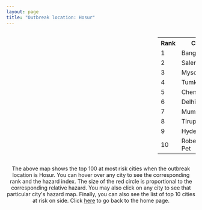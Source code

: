 ```yaml
---
layout: page
title: "Outbreak location: Hosur"
---
```

<div style="width: 100%; overflow: auto;">
<div style="width: 75%; float: left;">
<div id="mapid">
<script src="https://buda-magenta.github.io/hazard_map/load_map.js"></script>

<script>
var marker_outbreak = L.marker([12.732884, 77.830948],{"autoPan": true}).addTo(map); marker_outbreak.bindTooltip("Hosur").openTooltip();

var circle_1 = L.circle([12.979120, 77.591300], {"pane": "markerPane", "color": "red", "fill": true, "fillOpacity": 0.2, "fillRule": "evenodd", "lineCap": "round", "lineJoin": "round", "opacity": 1.0, "radius": 295402, "stroke": true, "weight": 3}).addTo(map);
circle_1.bindTooltip("Bangalore<br>rank: 1<br>hazard index: 0.295403")
circle_1.bindPopup('<a href="https://buda-magenta.github.io/hazard_map/Bangalore">Bangalore</a>')

var circle_2 = L.circle([11.664300, 78.146000], {"pane": "markerPane", "color": "red", "fill": true, "fillOpacity": 0.2, "fillRule": "evenodd", "lineCap": "round", "lineJoin": "round", "opacity": 1.0, "radius": 28494, "stroke": true, "weight": 3}).addTo(map);
circle_2.bindTooltip("Salem<br>rank: 2<br>hazard index: 0.028495")
circle_2.bindPopup('<a href="https://buda-magenta.github.io/hazard_map/Salem">Salem</a>')

var circle_3 = L.circle([12.305183, 76.655361], {"pane": "markerPane", "color": "red", "fill": true, "fillOpacity": 0.2, "fillRule": "evenodd", "lineCap": "round", "lineJoin": "round", "opacity": 1.0, "radius": 13886, "stroke": true, "weight": 3}).addTo(map);
circle_3.bindTooltip("Mysore<br>rank: 3<br>hazard index: 0.013886")
circle_3.bindPopup('<a href="https://buda-magenta.github.io/hazard_map/Mysore">Mysore</a>')

var circle_4 = L.circle([13.340077, 77.100621], {"pane": "markerPane", "color": "red", "fill": true, "fillOpacity": 0.2, "fillRule": "evenodd", "lineCap": "round", "lineJoin": "round", "opacity": 1.0, "radius": 7548, "stroke": true, "weight": 3}).addTo(map);
circle_4.bindTooltip("Tumkur<br>rank: 4<br>hazard index: 0.007549")
circle_4.bindPopup('<a href="https://buda-magenta.github.io/hazard_map/Tumkur">Tumkur</a>')

var circle_5 = L.circle([13.083694, 80.270186], {"pane": "markerPane", "color": "red", "fill": true, "fillOpacity": 0.2, "fillRule": "evenodd", "lineCap": "round", "lineJoin": "round", "opacity": 1.0, "radius": 6197, "stroke": true, "weight": 3}).addTo(map);
circle_5.bindTooltip("Chennai<br>rank: 5<br>hazard index: 0.006197")
circle_5.bindPopup('<a href="https://buda-magenta.github.io/hazard_map/Chennai">Chennai</a>')

var circle_6 = L.circle([28.651718, 77.221939], {"pane": "markerPane", "color": "red", "fill": true, "fillOpacity": 0.2, "fillRule": "evenodd", "lineCap": "round", "lineJoin": "round", "opacity": 1.0, "radius": 6035, "stroke": true, "weight": 3}).addTo(map);
circle_6.bindTooltip("Delhi<br>rank: 6<br>hazard index: 0.006035")
circle_6.bindPopup('<a href="https://buda-magenta.github.io/hazard_map/Delhi">Delhi</a>')

var circle_7 = L.circle([19.075990, 72.877393], {"pane": "markerPane", "color": "red", "fill": true, "fillOpacity": 0.2, "fillRule": "evenodd", "lineCap": "round", "lineJoin": "round", "opacity": 1.0, "radius": 4998, "stroke": true, "weight": 3}).addTo(map);
circle_7.bindTooltip("Mumbai<br>rank: 7<br>hazard index: 0.004998")
circle_7.bindPopup('<a href="https://buda-magenta.github.io/hazard_map/Mumbai">Mumbai</a>')

var circle_8 = L.circle([11.101781, 77.345192], {"pane": "markerPane", "color": "red", "fill": true, "fillOpacity": 0.2, "fillRule": "evenodd", "lineCap": "round", "lineJoin": "round", "opacity": 1.0, "radius": 4634, "stroke": true, "weight": 3}).addTo(map);
circle_8.bindTooltip("Tiruppur<br>rank: 8<br>hazard index: 0.004634")
circle_8.bindPopup('<a href="https://buda-magenta.github.io/hazard_map/Tiruppur">Tiruppur</a>')

var circle_9 = L.circle([17.388786, 78.461065], {"pane": "markerPane", "color": "red", "fill": true, "fillOpacity": 0.2, "fillRule": "evenodd", "lineCap": "round", "lineJoin": "round", "opacity": 1.0, "radius": 4411, "stroke": true, "weight": 3}).addTo(map);
circle_9.bindTooltip("Hyderabad<br>rank: 9<br>hazard index: 0.004411")
circle_9.bindPopup('<a href="https://buda-magenta.github.io/hazard_map/Hyderabad">Hyderabad</a>')

var circle_10 = L.circle([12.955100, 78.269900], {"pane": "markerPane", "color": "red", "fill": true, "fillOpacity": 0.2, "fillRule": "evenodd", "lineCap": "round", "lineJoin": "round", "opacity": 1.0, "radius": 3753, "stroke": true, "weight": 3}).addTo(map);
circle_10.bindTooltip("Robertson Pet<br>rank: 10<br>hazard index: 0.003754")
circle_10.bindPopup('<a href="https://buda-magenta.github.io/hazard_map/Robertson_Pet">Robertson Pet</a>')

var circle_11 = L.circle([11.001812, 76.962843], {"pane": "markerPane", "color": "red", "fill": true, "fillOpacity": 0.2, "fillRule": "evenodd", "lineCap": "round", "lineJoin": "round", "opacity": 1.0, "radius": 3616, "stroke": true, "weight": 3}).addTo(map);
circle_11.bindTooltip("Coimbatore<br>rank: 11<br>hazard index: 0.003617")
circle_11.bindPopup('<a href="https://buda-magenta.github.io/hazard_map/Coimbatore">Coimbatore</a>')

var circle_12 = L.circle([9.926115, 78.114098], {"pane": "markerPane", "color": "red", "fill": true, "fillOpacity": 0.2, "fillRule": "evenodd", "lineCap": "round", "lineJoin": "round", "opacity": 1.0, "radius": 3301, "stroke": true, "weight": 3}).addTo(map);
circle_12.bindTooltip("Madurai<br>rank: 12<br>hazard index: 0.003302")
circle_12.bindPopup('<a href="https://buda-magenta.github.io/hazard_map/Madurai">Madurai</a>')

var circle_13 = L.circle([22.541418, 88.357691], {"pane": "markerPane", "color": "red", "fill": true, "fillOpacity": 0.2, "fillRule": "evenodd", "lineCap": "round", "lineJoin": "round", "opacity": 1.0, "radius": 2994, "stroke": true, "weight": 3}).addTo(map);
circle_13.bindTooltip("Kolkata<br>rank: 13<br>hazard index: 0.002995")
circle_13.bindPopup('<a href="https://buda-magenta.github.io/hazard_map/Kolkata">Kolkata</a>')

var circle_14 = L.circle([18.521428, 73.854454], {"pane": "markerPane", "color": "red", "fill": true, "fillOpacity": 0.2, "fillRule": "evenodd", "lineCap": "round", "lineJoin": "round", "opacity": 1.0, "radius": 2339, "stroke": true, "weight": 3}).addTo(map);
circle_14.bindTooltip("Pune<br>rank: 14<br>hazard index: 0.002339")
circle_14.bindPopup('<a href="https://buda-magenta.github.io/hazard_map/Pune">Pune</a>')

var circle_15 = L.circle([11.369204, 77.676627], {"pane": "markerPane", "color": "red", "fill": true, "fillOpacity": 0.2, "fillRule": "evenodd", "lineCap": "round", "lineJoin": "round", "opacity": 1.0, "radius": 2185, "stroke": true, "weight": 3}).addTo(map);
circle_15.bindTooltip("Erode<br>rank: 15<br>hazard index: 0.002186")
circle_15.bindPopup('<a href="https://buda-magenta.github.io/hazard_map/Erode">Erode</a>')

var circle_16 = L.circle([13.631637, 79.423171], {"pane": "markerPane", "color": "red", "fill": true, "fillOpacity": 0.2, "fillRule": "evenodd", "lineCap": "round", "lineJoin": "round", "opacity": 1.0, "radius": 2071, "stroke": true, "weight": 3}).addTo(map);
circle_16.bindTooltip("Tirupati<br>rank: 16<br>hazard index: 0.002071")
circle_16.bindPopup('<a href="https://buda-magenta.github.io/hazard_map/Tirupati">Tirupati</a>')

var circle_17 = L.circle([12.523889, 76.896196], {"pane": "markerPane", "color": "red", "fill": true, "fillOpacity": 0.2, "fillRule": "evenodd", "lineCap": "round", "lineJoin": "round", "opacity": 1.0, "radius": 2065, "stroke": true, "weight": 3}).addTo(map);
circle_17.bindTooltip("Mandya<br>rank: 17<br>hazard index: 0.002065")
circle_17.bindPopup('<a href="https://buda-magenta.github.io/hazard_map/Mandya">Mandya</a>')

var circle_18 = L.circle([13.137000, 78.133961], {"pane": "markerPane", "color": "red", "fill": true, "fillOpacity": 0.2, "fillRule": "evenodd", "lineCap": "round", "lineJoin": "round", "opacity": 1.0, "radius": 1935, "stroke": true, "weight": 3}).addTo(map);
circle_18.bindTooltip("Kolar<br>rank: 18<br>hazard index: 0.001936")
circle_18.bindPopup('<a href="https://buda-magenta.github.io/hazard_map/Kolar">Kolar</a>')

var circle_19 = L.circle([12.869810, 74.843008], {"pane": "markerPane", "color": "red", "fill": true, "fillOpacity": 0.2, "fillRule": "evenodd", "lineCap": "round", "lineJoin": "round", "opacity": 1.0, "radius": 1906, "stroke": true, "weight": 3}).addTo(map);
circle_19.bindTooltip("Mangalore<br>rank: 19<br>hazard index: 0.001907")
circle_19.bindPopup('<a href="https://buda-magenta.github.io/hazard_map/Mangalore">Mangalore</a>')

var circle_20 = L.circle([13.007082, 76.099270], {"pane": "markerPane", "color": "red", "fill": true, "fillOpacity": 0.2, "fillRule": "evenodd", "lineCap": "round", "lineJoin": "round", "opacity": 1.0, "radius": 1731, "stroke": true, "weight": 3}).addTo(map);
circle_20.bindTooltip("Hassan<br>rank: 20<br>hazard index: 0.001732")
circle_20.bindPopup('<a href="https://buda-magenta.github.io/hazard_map/Hassan">Hassan</a>')

var circle_21 = L.circle([14.466127, 75.920636], {"pane": "markerPane", "color": "red", "fill": true, "fillOpacity": 0.2, "fillRule": "evenodd", "lineCap": "round", "lineJoin": "round", "opacity": 1.0, "radius": 1731, "stroke": true, "weight": 3}).addTo(map);
circle_21.bindTooltip("Davanagere<br>rank: 21<br>hazard index: 0.001732")
circle_21.bindPopup('<a href="https://buda-magenta.github.io/hazard_map/Davanagere">Davanagere</a>')

var circle_22 = L.circle([13.932609, 75.574978], {"pane": "markerPane", "color": "red", "fill": true, "fillOpacity": 0.2, "fillRule": "evenodd", "lineCap": "round", "lineJoin": "round", "opacity": 1.0, "radius": 1593, "stroke": true, "weight": 3}).addTo(map);
circle_22.bindTooltip("Shimoga<br>rank: 22<br>hazard index: 0.001593")
circle_22.bindPopup('<a href="https://buda-magenta.github.io/hazard_map/Shimoga">Shimoga</a>')

var circle_23 = L.circle([23.021624, 72.579707], {"pane": "markerPane", "color": "red", "fill": true, "fillOpacity": 0.2, "fillRule": "evenodd", "lineCap": "round", "lineJoin": "round", "opacity": 1.0, "radius": 1571, "stroke": true, "weight": 3}).addTo(map);
circle_23.bindTooltip("Ahmedabad<br>rank: 23<br>hazard index: 0.001571")
circle_23.bindPopup('<a href="https://buda-magenta.github.io/hazard_map/Ahmedabad">Ahmedabad</a>')

var circle_24 = L.circle([10.804973, 78.687030], {"pane": "markerPane", "color": "red", "fill": true, "fillOpacity": 0.2, "fillRule": "evenodd", "lineCap": "round", "lineJoin": "round", "opacity": 1.0, "radius": 1546, "stroke": true, "weight": 3}).addTo(map);
circle_24.bindTooltip("Tiruchirappalli<br>rank: 24<br>hazard index: 0.001547")
circle_24.bindPopup('<a href="https://buda-magenta.github.io/hazard_map/Tiruchirappalli">Tiruchirappalli</a>')

var circle_25 = L.circle([9.931308, 76.267414], {"pane": "markerPane", "color": "red", "fill": true, "fillOpacity": 0.2, "fillRule": "evenodd", "lineCap": "round", "lineJoin": "round", "opacity": 1.0, "radius": 1384, "stroke": true, "weight": 3}).addTo(map);
circle_25.bindTooltip("Kochi<br>rank: 25<br>hazard index: 0.001384")
circle_25.bindPopup('<a href="https://buda-magenta.github.io/hazard_map/Kochi">Kochi</a>')

var circle_26 = L.circle([15.351838, 75.137985], {"pane": "markerPane", "color": "red", "fill": true, "fillOpacity": 0.2, "fillRule": "evenodd", "lineCap": "round", "lineJoin": "round", "opacity": 1.0, "radius": 1353, "stroke": true, "weight": 3}).addTo(map);
circle_26.bindTooltip("Hubli<br>rank: 26<br>hazard index: 0.001354")
circle_26.bindPopup('<a href="https://buda-magenta.github.io/hazard_map/Hubli">Hubli</a>')

var circle_27 = L.circle([12.794811, 79.000641], {"pane": "markerPane", "color": "red", "fill": true, "fillOpacity": 0.2, "fillRule": "evenodd", "lineCap": "round", "lineJoin": "round", "opacity": 1.0, "radius": 1341, "stroke": true, "weight": 3}).addTo(map);
circle_27.bindTooltip("Vellore<br>rank: 27<br>hazard index: 0.001341")
circle_27.bindPopup('<a href="https://buda-magenta.github.io/hazard_map/Vellore">Vellore</a>')

var circle_28 = L.circle([16.508759, 80.618510], {"pane": "markerPane", "color": "red", "fill": true, "fillOpacity": 0.2, "fillRule": "evenodd", "lineCap": "round", "lineJoin": "round", "opacity": 1.0, "radius": 1325, "stroke": true, "weight": 3}).addTo(map);
circle_28.bindTooltip("Vijayawada<br>rank: 28<br>hazard index: 0.001326")
circle_28.bindPopup('<a href="https://buda-magenta.github.io/hazard_map/Vijayawada">Vijayawada</a>')

var circle_29 = L.circle([17.723128, 83.301284], {"pane": "markerPane", "color": "red", "fill": true, "fillOpacity": 0.2, "fillRule": "evenodd", "lineCap": "round", "lineJoin": "round", "opacity": 1.0, "radius": 1313, "stroke": true, "weight": 3}).addTo(map);
circle_29.bindTooltip("Visakhapatnam<br>rank: 29<br>hazard index: 0.001314")
circle_29.bindPopup('<a href="https://buda-magenta.github.io/hazard_map/Visakhapatnam">Visakhapatnam</a>')

var circle_30 = L.circle([14.654623, 77.556260], {"pane": "markerPane", "color": "red", "fill": true, "fillOpacity": 0.2, "fillRule": "evenodd", "lineCap": "round", "lineJoin": "round", "opacity": 1.0, "radius": 1283, "stroke": true, "weight": 3}).addTo(map);
circle_30.bindTooltip("Anantapur<br>rank: 30<br>hazard index: 0.001283")
circle_30.bindPopup('<a href="https://buda-magenta.github.io/hazard_map/Anantapur">Anantapur</a>')

var circle_31 = L.circle([15.398403, 73.812918], {"pane": "markerPane", "color": "red", "fill": true, "fillOpacity": 0.2, "fillRule": "evenodd", "lineCap": "round", "lineJoin": "round", "opacity": 1.0, "radius": 1198, "stroke": true, "weight": 3}).addTo(map);
circle_31.bindTooltip("Vasco Da Gama<br>rank: 31<br>hazard index: 0.001198")
circle_31.bindPopup('<a href="https://buda-magenta.github.io/hazard_map/Vasco_Da_Gama">Vasco Da Gama</a>')

var circle_32 = L.circle([20.266777, 85.843559], {"pane": "markerPane", "color": "red", "fill": true, "fillOpacity": 0.2, "fillRule": "evenodd", "lineCap": "round", "lineJoin": "round", "opacity": 1.0, "radius": 1179, "stroke": true, "weight": 3}).addTo(map);
circle_32.bindTooltip("Bhubaneswar<br>rank: 32<br>hazard index: 0.001179")
circle_32.bindPopup('<a href="https://buda-magenta.github.io/hazard_map/Bhubaneswar">Bhubaneswar</a>')

var circle_33 = L.circle([13.160105, 79.155551], {"pane": "markerPane", "color": "red", "fill": true, "fillOpacity": 0.2, "fillRule": "evenodd", "lineCap": "round", "lineJoin": "round", "opacity": 1.0, "radius": 1109, "stroke": true, "weight": 3}).addTo(map);
circle_33.bindTooltip("Chittoor<br>rank: 33<br>hazard index: 0.001110")
circle_33.bindPopup('<a href="https://buda-magenta.github.io/hazard_map/Chittoor">Chittoor</a>')

var circle_34 = L.circle([13.826383, 77.493772], {"pane": "markerPane", "color": "red", "fill": true, "fillOpacity": 0.2, "fillRule": "evenodd", "lineCap": "round", "lineJoin": "round", "opacity": 1.0, "radius": 1097, "stroke": true, "weight": 3}).addTo(map);
circle_34.bindTooltip("Hindupur<br>rank: 34<br>hazard index: 0.001098")
circle_34.bindPopup('<a href="https://buda-magenta.github.io/hazard_map/Hindupur">Hindupur</a>')

var circle_35 = L.circle([12.227213, 79.070156], {"pane": "markerPane", "color": "red", "fill": true, "fillOpacity": 0.2, "fillRule": "evenodd", "lineCap": "round", "lineJoin": "round", "opacity": 1.0, "radius": 1044, "stroke": true, "weight": 3}).addTo(map);
circle_35.bindTooltip("Tiruvannamalai<br>rank: 35<br>hazard index: 0.001044")
circle_35.bindPopup('<a href="https://buda-magenta.github.io/hazard_map/Tiruvannamalai">Tiruvannamalai</a>')

var circle_36 = L.circle([11.715950, 79.767053], {"pane": "markerPane", "color": "red", "fill": true, "fillOpacity": 0.2, "fillRule": "evenodd", "lineCap": "round", "lineJoin": "round", "opacity": 1.0, "radius": 998, "stroke": true, "weight": 3}).addTo(map);
circle_36.bindTooltip("Cuddalore Port<br>rank: 36<br>hazard index: 0.000998")
circle_36.bindPopup('<a href="https://buda-magenta.github.io/hazard_map/Cuddalore_Port">Cuddalore Port</a>')

var circle_37 = L.circle([8.576971, 77.050125], {"pane": "markerPane", "color": "red", "fill": true, "fillOpacity": 0.2, "fillRule": "evenodd", "lineCap": "round", "lineJoin": "round", "opacity": 1.0, "radius": 983, "stroke": true, "weight": 3}).addTo(map);
circle_37.bindTooltip("Thiruvananthapuram<br>rank: 37<br>hazard index: 0.000983")
circle_37.bindPopup('<a href="https://buda-magenta.github.io/hazard_map/Thiruvananthapuram">Thiruvananthapuram</a>')

var circle_38 = L.circle([13.573260, 78.479146], {"pane": "markerPane", "color": "red", "fill": true, "fillOpacity": 0.2, "fillRule": "evenodd", "lineCap": "round", "lineJoin": "round", "opacity": 1.0, "radius": 979, "stroke": true, "weight": 3}).addTo(map);
circle_38.bindTooltip("Madanapalle<br>rank: 38<br>hazard index: 0.000979")
circle_38.bindPopup('<a href="https://buda-magenta.github.io/hazard_map/Madanapalle">Madanapalle</a>')

var circle_39 = L.circle([14.422347, 77.720069], {"pane": "markerPane", "color": "red", "fill": true, "fillOpacity": 0.2, "fillRule": "evenodd", "lineCap": "round", "lineJoin": "round", "opacity": 1.0, "radius": 881, "stroke": true, "weight": 3}).addTo(map);
circle_39.bindTooltip("Dharmavaram<br>rank: 39<br>hazard index: 0.000882")
circle_39.bindPopup('<a href="https://buda-magenta.github.io/hazard_map/Dharmavaram">Dharmavaram</a>')

var circle_40 = L.circle([8.701220, 77.579269], {"pane": "markerPane", "color": "red", "fill": true, "fillOpacity": 0.2, "fillRule": "evenodd", "lineCap": "round", "lineJoin": "round", "opacity": 1.0, "radius": 840, "stroke": true, "weight": 3}).addTo(map);
circle_40.bindTooltip("Tirunelveli<br>rank: 40<br>hazard index: 0.000840")
circle_40.bindPopup('<a href="https://buda-magenta.github.io/hazard_map/Tirunelveli">Tirunelveli</a>')

var circle_41 = L.circle([17.849907, 75.276320], {"pane": "markerPane", "color": "red", "fill": true, "fillOpacity": 0.2, "fillRule": "evenodd", "lineCap": "round", "lineJoin": "round", "opacity": 1.0, "radius": 836, "stroke": true, "weight": 3}).addTo(map);
circle_41.bindTooltip("Solapur<br>rank: 41<br>hazard index: 0.000836")
circle_41.bindPopup('<a href="https://buda-magenta.github.io/hazard_map/Solapur">Solapur</a>')

var circle_42 = L.circle([21.149813, 79.082056], {"pane": "markerPane", "color": "red", "fill": true, "fillOpacity": 0.2, "fillRule": "evenodd", "lineCap": "round", "lineJoin": "round", "opacity": 1.0, "radius": 784, "stroke": true, "weight": 3}).addTo(map);
circle_42.bindTooltip("Nagpur<br>rank: 42<br>hazard index: 0.000785")
circle_42.bindPopup('<a href="https://buda-magenta.github.io/hazard_map/Nagpur">Nagpur</a>')

var circle_43 = L.circle([14.226644, 76.400512], {"pane": "markerPane", "color": "red", "fill": true, "fillOpacity": 0.2, "fillRule": "evenodd", "lineCap": "round", "lineJoin": "round", "opacity": 1.0, "radius": 783, "stroke": true, "weight": 3}).addTo(map);
circle_43.bindTooltip("Chitradurga<br>rank: 43<br>hazard index: 0.000783")
circle_43.bindPopup('<a href="https://buda-magenta.github.io/hazard_map/Chitradurga">Chitradurga</a>')

var circle_44 = L.circle([20.166670, 79.172114], {"pane": "markerPane", "color": "red", "fill": true, "fillOpacity": 0.2, "fillRule": "evenodd", "lineCap": "round", "lineJoin": "round", "opacity": 1.0, "radius": 745, "stroke": true, "weight": 3}).addTo(map);
circle_44.bindTooltip("Bhadravati<br>rank: 44<br>hazard index: 0.000745")
circle_44.bindPopup('<a href="https://buda-magenta.github.io/hazard_map/Bhadravati">Bhadravati</a>')

var circle_45 = L.circle([17.166667, 77.083333], {"pane": "markerPane", "color": "red", "fill": true, "fillOpacity": 0.2, "fillRule": "evenodd", "lineCap": "round", "lineJoin": "round", "opacity": 1.0, "radius": 713, "stroke": true, "weight": 3}).addTo(map);
circle_45.bindTooltip("Gulbarga<br>rank: 45<br>hazard index: 0.000714")
circle_45.bindPopup('<a href="https://buda-magenta.github.io/hazard_map/Gulbarga">Gulbarga</a>')

var circle_46 = L.circle([26.838100, 80.934600], {"pane": "markerPane", "color": "red", "fill": true, "fillOpacity": 0.2, "fillRule": "evenodd", "lineCap": "round", "lineJoin": "round", "opacity": 1.0, "radius": 711, "stroke": true, "weight": 3}).addTo(map);
circle_46.bindTooltip("Lucknow<br>rank: 46<br>hazard index: 0.000711")
circle_46.bindPopup('<a href="https://buda-magenta.github.io/hazard_map/Lucknow">Lucknow</a>')

var circle_47 = L.circle([26.915458, 75.818982], {"pane": "markerPane", "color": "red", "fill": true, "fillOpacity": 0.2, "fillRule": "evenodd", "lineCap": "round", "lineJoin": "round", "opacity": 1.0, "radius": 688, "stroke": true, "weight": 3}).addTo(map);
circle_47.bindTooltip("Jaipur<br>rank: 47<br>hazard index: 0.000689")
circle_47.bindPopup('<a href="https://buda-magenta.github.io/hazard_map/Jaipur">Jaipur</a>')

var circle_48 = L.circle([10.330330, 78.067398], {"pane": "markerPane", "color": "red", "fill": true, "fillOpacity": 0.2, "fillRule": "evenodd", "lineCap": "round", "lineJoin": "round", "opacity": 1.0, "radius": 672, "stroke": true, "weight": 3}).addTo(map);
circle_48.bindTooltip("Dindigul<br>rank: 48<br>hazard index: 0.000673")
circle_48.bindPopup('<a href="https://buda-magenta.github.io/hazard_map/Dindigul">Dindigul</a>')

var circle_49 = L.circle([26.180598, 91.753943], {"pane": "markerPane", "color": "red", "fill": true, "fillOpacity": 0.2, "fillRule": "evenodd", "lineCap": "round", "lineJoin": "round", "opacity": 1.0, "radius": 627, "stroke": true, "weight": 3}).addTo(map);
circle_49.bindTooltip("Guwahati<br>rank: 49<br>hazard index: 0.000628")
circle_49.bindPopup('<a href="https://buda-magenta.github.io/hazard_map/Guwahati">Guwahati</a>')

var circle_50 = L.circle([25.609324, 85.123525], {"pane": "markerPane", "color": "red", "fill": true, "fillOpacity": 0.2, "fillRule": "evenodd", "lineCap": "round", "lineJoin": "round", "opacity": 1.0, "radius": 626, "stroke": true, "weight": 3}).addTo(map);
circle_50.bindTooltip("Patna<br>rank: 50<br>hazard index: 0.000626")
circle_50.bindPopup('<a href="https://buda-magenta.github.io/hazard_map/Patna">Patna</a>')

var circle_51 = L.circle([10.346837, 78.654771], {"pane": "markerPane", "color": "red", "fill": true, "fillOpacity": 0.2, "fillRule": "evenodd", "lineCap": "round", "lineJoin": "round", "opacity": 1.0, "radius": 608, "stroke": true, "weight": 3}).addTo(map);
circle_51.bindTooltip("Neiveli<br>rank: 51<br>hazard index: 0.000609")
circle_51.bindPopup('<a href="https://buda-magenta.github.io/hazard_map/Neiveli">Neiveli</a>')

var circle_52 = L.circle([12.792907, 78.699917], {"pane": "markerPane", "color": "red", "fill": true, "fillOpacity": 0.2, "fillRule": "evenodd", "lineCap": "round", "lineJoin": "round", "opacity": 1.0, "radius": 598, "stroke": true, "weight": 3}).addTo(map);
circle_52.bindTooltip("Ambur<br>rank: 52<br>hazard index: 0.000599")
circle_52.bindPopup('<a href="https://buda-magenta.github.io/hazard_map/Ambur">Ambur</a>')

var circle_53 = L.circle([10.805628, 79.824660], {"pane": "markerPane", "color": "red", "fill": true, "fillOpacity": 0.2, "fillRule": "evenodd", "lineCap": "round", "lineJoin": "round", "opacity": 1.0, "radius": 592, "stroke": true, "weight": 3}).addTo(map);
circle_53.bindTooltip("Nagapattinam<br>rank: 53<br>hazard index: 0.000592")
circle_53.bindPopup('<a href="https://buda-magenta.github.io/hazard_map/Nagapattinam">Nagapattinam</a>')

var circle_54 = L.circle([22.720362, 75.868200], {"pane": "markerPane", "color": "red", "fill": true, "fillOpacity": 0.2, "fillRule": "evenodd", "lineCap": "round", "lineJoin": "round", "opacity": 1.0, "radius": 501, "stroke": true, "weight": 3}).addTo(map);
circle_54.bindTooltip("Indore<br>rank: 54<br>hazard index: 0.000502")
circle_54.bindPopup('<a href="https://buda-magenta.github.io/hazard_map/Indore">Indore</a>')

var circle_55 = L.circle([25.531031, 78.652689], {"pane": "markerPane", "color": "red", "fill": true, "fillOpacity": 0.2, "fillRule": "evenodd", "lineCap": "round", "lineJoin": "round", "opacity": 1.0, "radius": 482, "stroke": true, "weight": 3}).addTo(map);
circle_55.bindTooltip("Jhansi<br>rank: 55<br>hazard index: 0.000482")
circle_55.bindPopup('<a href="https://buda-magenta.github.io/hazard_map/Jhansi">Jhansi</a>')

var circle_56 = L.circle([23.370035, 85.325013], {"pane": "markerPane", "color": "red", "fill": true, "fillOpacity": 0.2, "fillRule": "evenodd", "lineCap": "round", "lineJoin": "round", "opacity": 1.0, "radius": 470, "stroke": true, "weight": 3}).addTo(map);
circle_56.bindTooltip("Ranchi<br>rank: 56<br>hazard index: 0.000470")
circle_56.bindPopup('<a href="https://buda-magenta.github.io/hazard_map/Ranchi">Ranchi</a>')

var circle_57 = L.circle([10.915649, 79.806949], {"pane": "markerPane", "color": "red", "fill": true, "fillOpacity": 0.2, "fillRule": "evenodd", "lineCap": "round", "lineJoin": "round", "opacity": 1.0, "radius": 458, "stroke": true, "weight": 3}).addTo(map);
circle_57.bindTooltip("Pondicherry<br>rank: 57<br>hazard index: 0.000459")
circle_57.bindPopup('<a href="https://buda-magenta.github.io/hazard_map/Pondicherry">Pondicherry</a>')

var circle_58 = L.circle([11.258608, 75.778874], {"pane": "markerPane", "color": "red", "fill": true, "fillOpacity": 0.2, "fillRule": "evenodd", "lineCap": "round", "lineJoin": "round", "opacity": 1.0, "radius": 413, "stroke": true, "weight": 3}).addTo(map);
circle_58.bindTooltip("Kozhikode<br>rank: 58<br>hazard index: 0.000414")
circle_58.bindPopup('<a href="https://buda-magenta.github.io/hazard_map/Kozhikode">Kozhikode</a>')

var circle_59 = L.circle([15.143395, 76.919388], {"pane": "markerPane", "color": "red", "fill": true, "fillOpacity": 0.2, "fillRule": "evenodd", "lineCap": "round", "lineJoin": "round", "opacity": 1.0, "radius": 406, "stroke": true, "weight": 3}).addTo(map);
circle_59.bindTooltip("Bellary<br>rank: 59<br>hazard index: 0.000407")
circle_59.bindPopup('<a href="https://buda-magenta.github.io/hazard_map/Bellary">Bellary</a>')

var circle_60 = L.circle([10.786027, 79.138150], {"pane": "markerPane", "color": "red", "fill": true, "fillOpacity": 0.2, "fillRule": "evenodd", "lineCap": "round", "lineJoin": "round", "opacity": 1.0, "radius": 406, "stroke": true, "weight": 3}).addTo(map);
circle_60.bindTooltip("Thanjavur<br>rank: 60<br>hazard index: 0.000407")
circle_60.bindPopup('<a href="https://buda-magenta.github.io/hazard_map/Thanjavur">Thanjavur</a>')

var circle_61 = L.circle([15.857267, 74.506934], {"pane": "markerPane", "color": "red", "fill": true, "fillOpacity": 0.2, "fillRule": "evenodd", "lineCap": "round", "lineJoin": "round", "opacity": 1.0, "radius": 393, "stroke": true, "weight": 3}).addTo(map);
circle_61.bindTooltip("Belgaum<br>rank: 61<br>hazard index: 0.000393")
circle_61.bindPopup('<a href="https://buda-magenta.github.io/hazard_map/Belgaum">Belgaum</a>')

var circle_62 = L.circle([14.625888, 75.635724], {"pane": "markerPane", "color": "red", "fill": true, "fillOpacity": 0.2, "fillRule": "evenodd", "lineCap": "round", "lineJoin": "round", "opacity": 1.0, "radius": 352, "stroke": true, "weight": 3}).addTo(map);
circle_62.bindTooltip("Ranibennur<br>rank: 62<br>hazard index: 0.000353")
circle_62.bindPopup('<a href="https://buda-magenta.github.io/hazard_map/Ranibennur">Ranibennur</a>')

var circle_63 = L.circle([8.805260, 78.145274], {"pane": "markerPane", "color": "red", "fill": true, "fillOpacity": 0.2, "fillRule": "evenodd", "lineCap": "round", "lineJoin": "round", "opacity": 1.0, "radius": 350, "stroke": true, "weight": 3}).addTo(map);
circle_63.bindTooltip("Thoothukudi<br>rank: 63<br>hazard index: 0.000351")
circle_63.bindPopup('<a href="https://buda-magenta.github.io/hazard_map/Thoothukudi">Thoothukudi</a>')

var circle_64 = L.circle([21.170200, 72.831100], {"pane": "markerPane", "color": "red", "fill": true, "fillOpacity": 0.2, "fillRule": "evenodd", "lineCap": "round", "lineJoin": "round", "opacity": 1.0, "radius": 336, "stroke": true, "weight": 3}).addTo(map);
circle_64.bindTooltip("Surat<br>rank: 64<br>hazard index: 0.000337")
circle_64.bindPopup('<a href="https://buda-magenta.github.io/hazard_map/Surat">Surat</a>')

var circle_65 = L.circle([16.083333, 77.166667], {"pane": "markerPane", "color": "red", "fill": true, "fillOpacity": 0.2, "fillRule": "evenodd", "lineCap": "round", "lineJoin": "round", "opacity": 1.0, "radius": 317, "stroke": true, "weight": 3}).addTo(map);
circle_65.bindTooltip("Raichur<br>rank: 65<br>hazard index: 0.000317")
circle_65.bindPopup('<a href="https://buda-magenta.github.io/hazard_map/Raichur">Raichur</a>')

var circle_66 = L.circle([17.005045, 81.780473], {"pane": "markerPane", "color": "red", "fill": true, "fillOpacity": 0.2, "fillRule": "evenodd", "lineCap": "round", "lineJoin": "round", "opacity": 1.0, "radius": 294, "stroke": true, "weight": 3}).addTo(map);
circle_66.bindTooltip("Rajahmundry<br>rank: 66<br>hazard index: 0.000294")
circle_66.bindPopup('<a href="https://buda-magenta.github.io/hazard_map/Rajahmundry">Rajahmundry</a>')

var circle_67 = L.circle([30.733442, 76.779714], {"pane": "markerPane", "color": "red", "fill": true, "fillOpacity": 0.2, "fillRule": "evenodd", "lineCap": "round", "lineJoin": "round", "opacity": 1.0, "radius": 284, "stroke": true, "weight": 3}).addTo(map);
circle_67.bindTooltip("Chandigarh<br>rank: 67<br>hazard index: 0.000285")
circle_67.bindPopup('<a href="https://buda-magenta.github.io/hazard_map/Chandigarh">Chandigarh</a>')

var circle_68 = L.circle([10.525626, 76.213254], {"pane": "markerPane", "color": "red", "fill": true, "fillOpacity": 0.2, "fillRule": "evenodd", "lineCap": "round", "lineJoin": "round", "opacity": 1.0, "radius": 280, "stroke": true, "weight": 3}).addTo(map);
circle_68.bindTooltip("Thrissur<br>rank: 68<br>hazard index: 0.000280")
circle_68.bindPopup('<a href="https://buda-magenta.github.io/hazard_map/Thrissur">Thrissur</a>')

var circle_69 = L.circle([19.194329, 72.970178], {"pane": "markerPane", "color": "red", "fill": true, "fillOpacity": 0.2, "fillRule": "evenodd", "lineCap": "round", "lineJoin": "round", "opacity": 1.0, "radius": 279, "stroke": true, "weight": 3}).addTo(map);
circle_69.bindTooltip("Thane<br>rank: 69<br>hazard index: 0.000279")
circle_69.bindPopup('<a href="https://buda-magenta.github.io/hazard_map/Thane">Thane</a>')

var circle_70 = L.circle([18.793568, 80.815939], {"pane": "markerPane", "color": "red", "fill": true, "fillOpacity": 0.2, "fillRule": "evenodd", "lineCap": "round", "lineJoin": "round", "opacity": 1.0, "radius": 279, "stroke": true, "weight": 3}).addTo(map);
circle_70.bindTooltip("Bijapur<br>rank: 70<br>hazard index: 0.000279")
circle_70.bindPopup('<a href="https://buda-magenta.github.io/hazard_map/Bijapur">Bijapur</a>')

var circle_71 = L.circle([16.291519, 80.454159], {"pane": "markerPane", "color": "red", "fill": true, "fillOpacity": 0.2, "fillRule": "evenodd", "lineCap": "round", "lineJoin": "round", "opacity": 1.0, "radius": 276, "stroke": true, "weight": 3}).addTo(map);
circle_71.bindTooltip("Guntur<br>rank: 71<br>hazard index: 0.000276")
circle_71.bindPopup('<a href="https://buda-magenta.github.io/hazard_map/Guntur">Guntur</a>')

var circle_72 = L.circle([15.119651, 77.455290], {"pane": "markerPane", "color": "red", "fill": true, "fillOpacity": 0.2, "fillRule": "evenodd", "lineCap": "round", "lineJoin": "round", "opacity": 1.0, "radius": 274, "stroke": true, "weight": 3}).addTo(map);
circle_72.bindTooltip("Guntakal<br>rank: 72<br>hazard index: 0.000275")
circle_72.bindPopup('<a href="https://buda-magenta.github.io/hazard_map/Guntakal">Guntakal</a>')

var circle_73 = L.circle([8.188047, 77.429049], {"pane": "markerPane", "color": "red", "fill": true, "fillOpacity": 0.2, "fillRule": "evenodd", "lineCap": "round", "lineJoin": "round", "opacity": 1.0, "radius": 263, "stroke": true, "weight": 3}).addTo(map);
circle_73.bindTooltip("Nagercoil<br>rank: 73<br>hazard index: 0.000264")
circle_73.bindPopup('<a href="https://buda-magenta.github.io/hazard_map/Nagercoil">Nagercoil</a>')

var circle_74 = L.circle([26.698885, 88.320030], {"pane": "markerPane", "color": "red", "fill": true, "fillOpacity": 0.2, "fillRule": "evenodd", "lineCap": "round", "lineJoin": "round", "opacity": 1.0, "radius": 261, "stroke": true, "weight": 3}).addTo(map);
circle_74.bindTooltip("Bagdogra<br>rank: 74<br>hazard index: 0.000261")
circle_74.bindPopup('<a href="https://buda-magenta.github.io/hazard_map/Bagdogra">Bagdogra</a>')

var circle_75 = L.circle([10.964555, 79.371730], {"pane": "markerPane", "color": "red", "fill": true, "fillOpacity": 0.2, "fillRule": "evenodd", "lineCap": "round", "lineJoin": "round", "opacity": 1.0, "radius": 255, "stroke": true, "weight": 3}).addTo(map);
circle_75.bindTooltip("Kumbakonam<br>rank: 75<br>hazard index: 0.000256")
circle_75.bindPopup('<a href="https://buda-magenta.github.io/hazard_map/Kumbakonam">Kumbakonam</a>')

var circle_76 = L.circle([15.266493, 76.387230], {"pane": "markerPane", "color": "red", "fill": true, "fillOpacity": 0.2, "fillRule": "evenodd", "lineCap": "round", "lineJoin": "round", "opacity": 1.0, "radius": 254, "stroke": true, "weight": 3}).addTo(map);
circle_76.bindTooltip("Hospet<br>rank: 76<br>hazard index: 0.000255")
circle_76.bindPopup('<a href="https://buda-magenta.github.io/hazard_map/Hospet">Hospet</a>')

var circle_77 = L.circle([10.787898, 76.474087], {"pane": "markerPane", "color": "red", "fill": true, "fillOpacity": 0.2, "fillRule": "evenodd", "lineCap": "round", "lineJoin": "round", "opacity": 1.0, "radius": 241, "stroke": true, "weight": 3}).addTo(map);
circle_77.bindTooltip("Palakkad<br>rank: 77<br>hazard index: 0.000242")
circle_77.bindPopup('<a href="https://buda-magenta.github.io/hazard_map/Palakkad">Palakkad</a>')

var circle_78 = L.circle([25.335649, 83.007629], {"pane": "markerPane", "color": "red", "fill": true, "fillOpacity": 0.2, "fillRule": "evenodd", "lineCap": "round", "lineJoin": "round", "opacity": 1.0, "radius": 219, "stroke": true, "weight": 3}).addTo(map);
circle_78.bindTooltip("Varanasi<br>rank: 78<br>hazard index: 0.000220")
circle_78.bindPopup('<a href="https://buda-magenta.github.io/hazard_map/Varanasi">Varanasi</a>')

var circle_79 = L.circle([14.449372, 79.987376], {"pane": "markerPane", "color": "red", "fill": true, "fillOpacity": 0.2, "fillRule": "evenodd", "lineCap": "round", "lineJoin": "round", "opacity": 1.0, "radius": 181, "stroke": true, "weight": 3}).addTo(map);
circle_79.bindTooltip("Nellore<br>rank: 79<br>hazard index: 0.000181")
circle_79.bindPopup('<a href="https://buda-magenta.github.io/hazard_map/Nellore">Nellore</a>')

var circle_80 = L.circle([15.426365, 75.630079], {"pane": "markerPane", "color": "red", "fill": true, "fillOpacity": 0.2, "fillRule": "evenodd", "lineCap": "round", "lineJoin": "round", "opacity": 1.0, "radius": 178, "stroke": true, "weight": 3}).addTo(map);
circle_80.bindTooltip("Gadag<br>rank: 80<br>hazard index: 0.000178")
circle_80.bindPopup('<a href="https://buda-magenta.github.io/hazard_map/Gadag">Gadag</a>')

var circle_81 = L.circle([17.910400, 77.519900], {"pane": "markerPane", "color": "red", "fill": true, "fillOpacity": 0.2, "fillRule": "evenodd", "lineCap": "round", "lineJoin": "round", "opacity": 1.0, "radius": 176, "stroke": true, "weight": 3}).addTo(map);
circle_81.bindTooltip("Bidar<br>rank: 81<br>hazard index: 0.000176")
circle_81.bindPopup('<a href="https://buda-magenta.github.io/hazard_map/Bidar">Bidar</a>')

var circle_82 = L.circle([23.258486, 77.401989], {"pane": "markerPane", "color": "red", "fill": true, "fillOpacity": 0.2, "fillRule": "evenodd", "lineCap": "round", "lineJoin": "round", "opacity": 1.0, "radius": 172, "stroke": true, "weight": 3}).addTo(map);
circle_82.bindTooltip("Bhopal<br>rank: 82<br>hazard index: 0.000172")
circle_82.bindPopup('<a href="https://buda-magenta.github.io/hazard_map/Bhopal">Bhopal</a>')

var circle_83 = L.circle([13.318014, 75.773874], {"pane": "markerPane", "color": "red", "fill": true, "fillOpacity": 0.2, "fillRule": "evenodd", "lineCap": "round", "lineJoin": "round", "opacity": 1.0, "radius": 172, "stroke": true, "weight": 3}).addTo(map);
circle_83.bindTooltip("Chikmagalur<br>rank: 83<br>hazard index: 0.000172")
circle_83.bindPopup('<a href="https://buda-magenta.github.io/hazard_map/Chikmagalur">Chikmagalur</a>')

var circle_84 = L.circle([19.807608, 85.825254], {"pane": "markerPane", "color": "red", "fill": true, "fillOpacity": 0.2, "fillRule": "evenodd", "lineCap": "round", "lineJoin": "round", "opacity": 1.0, "radius": 135, "stroke": true, "weight": 3}).addTo(map);
circle_84.bindTooltip("Puri<br>rank: 84<br>hazard index: 0.000136")
circle_84.bindPopup('<a href="https://buda-magenta.github.io/hazard_map/Puri">Puri</a>')

var circle_85 = L.circle([21.237947, 81.633683], {"pane": "markerPane", "color": "red", "fill": true, "fillOpacity": 0.2, "fillRule": "evenodd", "lineCap": "round", "lineJoin": "round", "opacity": 1.0, "radius": 130, "stroke": true, "weight": 3}).addTo(map);
circle_85.bindTooltip("Raipur<br>rank: 85<br>hazard index: 0.000130")
circle_85.bindPopup('<a href="https://buda-magenta.github.io/hazard_map/Raipur">Raipur</a>')

var circle_86 = L.circle([8.887951, 76.595501], {"pane": "markerPane", "color": "red", "fill": true, "fillOpacity": 0.2, "fillRule": "evenodd", "lineCap": "round", "lineJoin": "round", "opacity": 1.0, "radius": 129, "stroke": true, "weight": 3}).addTo(map);
circle_86.bindTooltip("Kollam<br>rank: 86<br>hazard index: 0.000130")
circle_86.bindPopup('<a href="https://buda-magenta.github.io/hazard_map/Kollam">Kollam</a>')

var circle_87 = L.circle([31.634308, 74.873679], {"pane": "markerPane", "color": "red", "fill": true, "fillOpacity": 0.2, "fillRule": "evenodd", "lineCap": "round", "lineJoin": "round", "opacity": 1.0, "radius": 129, "stroke": true, "weight": 3}).addTo(map);
circle_87.bindTooltip("Amritsar<br>rank: 87<br>hazard index: 0.000130")
circle_87.bindPopup('<a href="https://buda-magenta.github.io/hazard_map/Amritsar">Amritsar</a>')

var circle_88 = L.circle([30.325565, 78.043681], {"pane": "markerPane", "color": "red", "fill": true, "fillOpacity": 0.2, "fillRule": "evenodd", "lineCap": "round", "lineJoin": "round", "opacity": 1.0, "radius": 126, "stroke": true, "weight": 3}).addTo(map);
circle_88.bindTooltip("Dehradun<br>rank: 88<br>hazard index: 0.000127")
circle_88.bindPopup('<a href="https://buda-magenta.github.io/hazard_map/Dehradun">Dehradun</a>')

var circle_89 = L.circle([19.169335, 77.311013], {"pane": "markerPane", "color": "red", "fill": true, "fillOpacity": 0.2, "fillRule": "evenodd", "lineCap": "round", "lineJoin": "round", "opacity": 1.0, "radius": 125, "stroke": true, "weight": 3}).addTo(map);
circle_89.bindTooltip("Nanded Waghala<br>rank: 89<br>hazard index: 0.000126")
circle_89.bindPopup('<a href="https://buda-magenta.github.io/hazard_map/Nanded_Waghala">Nanded Waghala</a>')

var circle_90 = L.circle([16.850253, 74.594888], {"pane": "markerPane", "color": "red", "fill": true, "fillOpacity": 0.2, "fillRule": "evenodd", "lineCap": "round", "lineJoin": "round", "opacity": 1.0, "radius": 123, "stroke": true, "weight": 3}).addTo(map);
circle_90.bindTooltip("Sangli<br>rank: 90<br>hazard index: 0.000123")
circle_90.bindPopup('<a href="https://buda-magenta.github.io/hazard_map/Sangli">Sangli</a>')

var circle_91 = L.circle([22.297314, 73.194257], {"pane": "markerPane", "color": "red", "fill": true, "fillOpacity": 0.2, "fillRule": "evenodd", "lineCap": "round", "lineJoin": "round", "opacity": 1.0, "radius": 120, "stroke": true, "weight": 3}).addTo(map);
circle_91.bindTooltip("Vadodara<br>rank: 91<br>hazard index: 0.000121")
circle_91.bindPopup('<a href="https://buda-magenta.github.io/hazard_map/Vadodara">Vadodara</a>')

var circle_92 = L.circle([15.631900, 77.275900], {"pane": "markerPane", "color": "red", "fill": true, "fillOpacity": 0.2, "fillRule": "evenodd", "lineCap": "round", "lineJoin": "round", "opacity": 1.0, "radius": 117, "stroke": true, "weight": 3}).addTo(map);
circle_92.bindTooltip("Adoni<br>rank: 92<br>hazard index: 0.000117")
circle_92.bindPopup('<a href="https://buda-magenta.github.io/hazard_map/Adoni">Adoni</a>')

var circle_93 = L.circle([26.460914, 80.321759], {"pane": "markerPane", "color": "red", "fill": true, "fillOpacity": 0.2, "fillRule": "evenodd", "lineCap": "round", "lineJoin": "round", "opacity": 1.0, "radius": 114, "stroke": true, "weight": 3}).addTo(map);
circle_93.bindTooltip("Kanpur<br>rank: 93<br>hazard index: 0.000115")
circle_93.bindPopup('<a href="https://buda-magenta.github.io/hazard_map/Kanpur">Kanpur</a>')

var circle_94 = L.circle([9.403158, 77.518264], {"pane": "markerPane", "color": "red", "fill": true, "fillOpacity": 0.2, "fillRule": "evenodd", "lineCap": "round", "lineJoin": "round", "opacity": 1.0, "radius": 110, "stroke": true, "weight": 3}).addTo(map);
circle_94.bindTooltip("Rajapalayam<br>rank: 94<br>hazard index: 0.000111")
circle_94.bindPopup('<a href="https://buda-magenta.github.io/hazard_map/Rajapalayam">Rajapalayam</a>')

var circle_95 = L.circle([20.843512, 75.525927], {"pane": "markerPane", "color": "red", "fill": true, "fillOpacity": 0.2, "fillRule": "evenodd", "lineCap": "round", "lineJoin": "round", "opacity": 1.0, "radius": 109, "stroke": true, "weight": 3}).addTo(map);
circle_95.bindTooltip("Jalgaon<br>rank: 95<br>hazard index: 0.000109")
circle_95.bindPopup('<a href="https://buda-magenta.github.io/hazard_map/Jalgaon">Jalgaon</a>')

var circle_96 = L.circle([20.468600, 85.879200], {"pane": "markerPane", "color": "red", "fill": true, "fillOpacity": 0.2, "fillRule": "evenodd", "lineCap": "round", "lineJoin": "round", "opacity": 1.0, "radius": 105, "stroke": true, "weight": 3}).addTo(map);
circle_96.bindTooltip("Cuttack<br>rank: 96<br>hazard index: 0.000105")
circle_96.bindPopup('<a href="https://buda-magenta.github.io/hazard_map/Cuttack">Cuttack</a>')

var circle_97 = L.circle([18.112082, 83.405220], {"pane": "markerPane", "color": "red", "fill": true, "fillOpacity": 0.2, "fillRule": "evenodd", "lineCap": "round", "lineJoin": "round", "opacity": 1.0, "radius": 100, "stroke": true, "weight": 3}).addTo(map);
circle_97.bindTooltip("Vizianagaram<br>rank: 97<br>hazard index: 0.000101")
circle_97.bindPopup('<a href="https://buda-magenta.github.io/hazard_map/Vizianagaram">Vizianagaram</a>')

var circle_98 = L.circle([11.664535, 92.739045], {"pane": "markerPane", "color": "red", "fill": true, "fillOpacity": 0.2, "fillRule": "evenodd", "lineCap": "round", "lineJoin": "round", "opacity": 1.0, "radius": 97, "stroke": true, "weight": 3}).addTo(map);
circle_98.bindTooltip("Port Blair<br>rank: 98<br>hazard index: 0.000098")
circle_98.bindPopup('<a href="https://buda-magenta.github.io/hazard_map/Port_Blair">Port Blair</a>')

var circle_99 = L.circle([17.980609, 79.598212], {"pane": "markerPane", "color": "red", "fill": true, "fillOpacity": 0.2, "fillRule": "evenodd", "lineCap": "round", "lineJoin": "round", "opacity": 1.0, "radius": 96, "stroke": true, "weight": 3}).addTo(map);
circle_99.bindTooltip("Warangal<br>rank: 99<br>hazard index: 0.000096")
circle_99.bindPopup('<a href="https://buda-magenta.github.io/hazard_map/Warangal">Warangal</a>')

var circle_100 = L.circle([16.185317, 75.696792], {"pane": "markerPane", "color": "red", "fill": true, "fillOpacity": 0.2, "fillRule": "evenodd", "lineCap": "round", "lineJoin": "round", "opacity": 1.0, "radius": 95, "stroke": true, "weight": 3}).addTo(map);
circle_100.bindTooltip("Bagalkot<br>rank: 100<br>hazard index: 0.000096")
circle_100.bindPopup('<a href="https://buda-magenta.github.io/hazard_map/Bagalkot">Bagalkot</a>')
</script>
</div>
</div>


<div style="width: 20%; float: right;">
<table>
<tr>
<th>Rank</th>
<th>City</th>
</tr>

<tr>
<td>1</td>
<td>Bangalore</td>
</tr>

<tr>
<td>2</td>
<td>Salem</td>
</tr>

<tr>
<td>3</td>
<td>Mysore</td>
</tr>

<tr>
<td>4</td>
<td>Tumkur</td>
</tr>

<tr>
<td>5</td>
<td>Chennai</td>
</tr>

<tr>
<td>6</td>
<td>Delhi</td>
</tr>

<tr>
<td>7</td>
<td>Mumbai</td>
</tr>

<tr>
<td>8</td>
<td>Tiruppur</td>
</tr>

<tr>
<td>9</td>
<td>Hyderabad</td>
</tr>

<tr>
<td>10</td>
<td>Robertson Pet</td>
</tr>

</table>
</div>
</div>


<p align="center"> The above map shows the top 100 at most risk cities when the outbreak location is Hosur. You can hover over any city to see the corresponding rank and the hazard index. The size of the red circle is proportional to the corresponding relative hazard. You may also click on any city to see that particular city's hazard map. Finally, you can also see the list of top 10 cities at risk on side.  Click <a href="https://buda-magenta.github.io/hazard_map/">here</a> to go back to the home page.
</p>